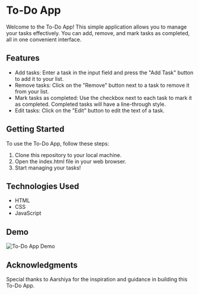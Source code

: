 # To-Do App

Welcome to the To-Do App! This simple application allows you to manage your tasks effectively. You can add, remove, and mark tasks as completed, all in one convenient interface.

## Features

- Add tasks: Enter a task in the input field and press the "Add Task" button to add it to your list.
- Remove tasks: Click on the "Remove" button next to a task to remove it from your list.
- Mark tasks as completed: Use the checkbox next to each task to mark it as completed. Completed tasks will have a line-through style.
- Edit tasks: Click on the "Edit" button to edit the text of a task.

## Getting Started

To use the To-Do App, follow these steps:

1. Clone this repository to your local machine.
2. Open the index.html file in your web browser.
3. Start managing your tasks!

## Technologies Used

- HTML
- CSS
- JavaScript

## Demo

![To-Do App Demo](todo-demo.gif)


## Acknowledgments

Special thanks to Aarshiya for the inspiration and guidance in building this To-Do App.
